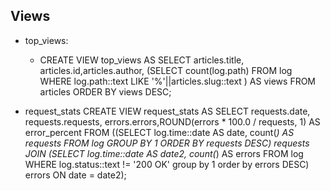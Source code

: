 ## Views
* top_views:
  * CREATE VIEW top_views AS SELECT articles.title, articles.id,articles.author,
                      (SELECT count(log.path) FROM log WHERE log.path::text LIKE '%'||articles.slug::text ) AS views
                    FROM articles ORDER BY views DESC;


* request_stats
    CREATE VIEW request_stats AS SELECT requests.date, requests.requests, errors.errors,ROUND(errors * 100.0 / requests, 1) AS error_percent FROM
    ((SELECT log.time::date AS date,
      count(*) AS requests
      FROM log
      GROUP BY 1
      ORDER BY requests DESC) requests
    JOIN
    (SELECT log.time::date AS date2,
      count(*) AS errors
      FROM log
      WHERE log.status::text != '200 OK'
      group by 1 order by errors DESC) errors
    ON date = date2);
